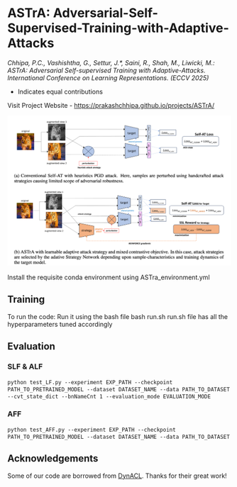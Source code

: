 # ASTrA: Adversarial-Self-Supervised-Training-with-Adaptive-Attacks
_Chhipa, P.C.*, Vashishtha, G.*, Settur, J.*, Saini, R., Shah, M., Liwicki, M.: ASTrA: Adversarial Self-supervised Training with Adaptive-Attacks. International Conference on Learning Representations. (ECCV 2025)_
* Indicates equal contributions
  

Visit Project Website - https://prakashchhipa.github.io/projects/ASTrA/

![Main Framework](images/MainFigure.png)


Install the requisite conda environment using ASTra_environment.yml
## Training 
To run the code:
Run it using the bash file
bash run.sh 
run.sh file has all the hyperparameters tuned accordingly

## Evaluation

### SLF & ALF

    python test_LF.py --experiment EXP_PATH --checkpoint PATH_TO_PRETRAINED_MODEL --dataset DATASET_NAME --data PATH_TO_DATASET --cvt_state_dict --bnNameCnt 1 --evaluation_mode EVALUATION_MODE

### AFF

    python test_AFF.py --experiment EXP_PATH --checkpoint PATH_TO_PRETRAINED_MODEL --dataset DATASET_NAME --data PATH_TO_DATASET


## Acknowledgements

Some of our code are borrowed from [DynACL](https://github.com/PKU-ML/DYNACL/). Thanks for their great work!
